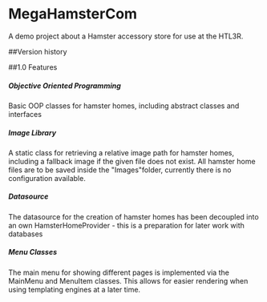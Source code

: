 # MegaHamsterCom
A demo project about a Hamster accessory store for use at the HTL3R.

##Version history

##1.0 Features
##### Objective Oriented Programming
Basic OOP classes for hamster homes, including abstract classes and interfaces

##### Image Library
A static class for retrieving a relative image path for hamster homes, including a fallback image if the given file does not exist. All hamster home files are to be saved inside the "Images"folder, currently there is no configuration available.

##### Datasource
The datasource for the creation of hamster homes has been decoupled into an own HamsterHomeProvider - this is a preparation for later work with databases

##### Menu Classes
The main menu for showing different pages is implemented via the MainMenu and MenuItem classes. This allows for easier rendering when using templating engines at a later time.
